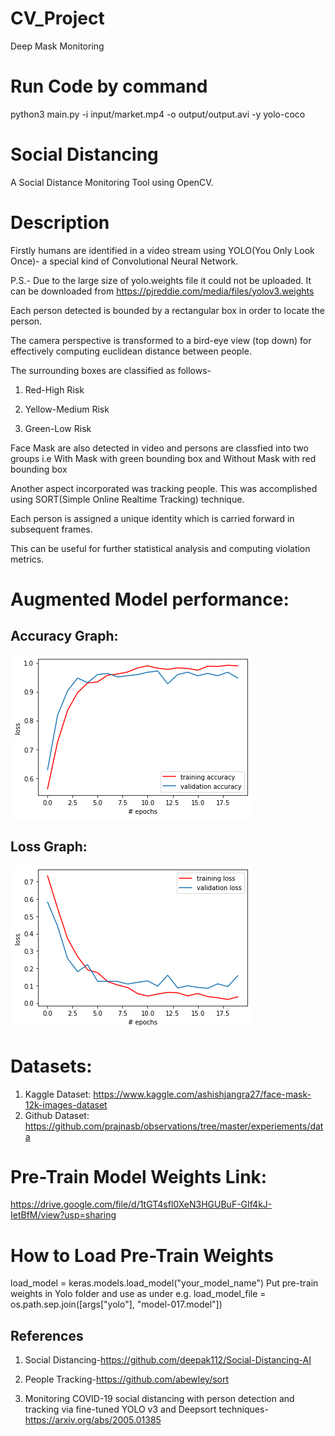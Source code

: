 # CV_Project
Deep Mask Monitoring

# Run Code by command

python3 main.py -i input/market.mp4 -o output/output.avi -y yolo-coco

# Social Distancing

A Social Distance Monitoring Tool using OpenCV.

# Description

Firstly humans are identified in a video stream using YOLO(You Only Look Once)- a special kind of Convolutional Neural Network. 

P.S.- Due to the large size of yolo.weights file it could not be uploaded. It can be downloaded from https://pjreddie.com/media/files/yolov3.weights

Each person detected is bounded by a rectangular box in order to locate the person.

The camera perspective is transformed to a bird-eye view (top down) for effectively computing euclidean distance between people.

The surrounding boxes are classified as follows-

1) Red-High Risk

2) Yellow-Medium Risk

3) Green-Low Risk

Face Mask are also detected in video and persons are classfied into two groups i.e With Mask with green bounding box and Without Mask with red bounding box

Another aspect incorporated was tracking people. This was accomplished using SORT(Simple Online Realtime Tracking) technique.

Each person is assigned a unique identity which is carried forward in subsequent frames.

This can be useful for further statistical analysis and computing violation metrics.

# Augmented Model performance:

## Accuracy Graph:

<a href="Accuracy.pdf" class="image fit" type="application/pdf"></a>
![alt text](https://github.com/hasnaintaqikazmi1214/CV_Project/blob/main/accuracy.png)

## Loss Graph:
![alt text](https://github.com/hasnaintaqikazmi1214/CV_Project/blob/main/loss.png)

# Datasets:

1) Kaggle Dataset: https://www.kaggle.com/ashishjangra27/face-mask-12k-images-dataset
2) Github Dataset: https://github.com/prajnasb/observations/tree/master/experiements/data

# Pre-Train Model Weights Link:
https://drive.google.com/file/d/1tGT4sfl0XeN3HGUBuF-GIf4kJ-IetBfM/view?usp=sharing

# How to Load Pre-Train Weights
load_model = keras.models.load_model("your_model_name") 
Put pre-train weights in Yolo folder and use as under
e.g. load_model_file = os.path.sep.join([args["yolo"], "model-017.model"])

## References

1) Social Distancing-https://github.com/deepak112/Social-Distancing-AI

2) People Tracking-https://github.com/abewley/sort

3) Monitoring COVID-19 social distancing with person detection and tracking via fine-tuned YOLO v3 and Deepsort techniques-https://arxiv.org/abs/2005.01385
